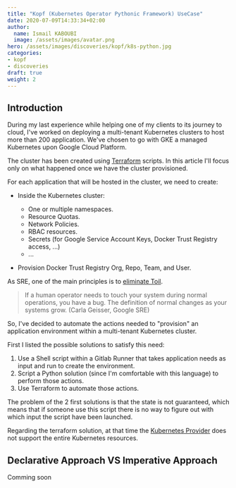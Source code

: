 ```yaml
---
title: "Kopf (Kubernetes Operator Pythonic Framework) UseCase"
date: 2020-07-09T14:33:34+02:00
author:
  name: Ismail KABOUBI
  image: /assets/images/avatar.png
hero: /assets/images/discoveries/kopf/k8s-python.jpg
categories: 
- kopf
- discoveries
draft: true
weight: 2
---
```


## Introduction

During my last experience while helping one of my clients to its journey to cloud, I've worked on deploying a multi-tenant Kubernetes clusters to host more than 200 application. We've chosen to go with GKE a managed Kubernetes upon Google Cloud Platform.

The cluster has been created using [Terraform]() scripts. In this article I'll focus only on what happened once we have the cluster provisioned.

For each application that will be hosted in the cluster, we need to create:

* Inside the Kubernetes cluster:
  * One or multiple namespaces.
  * Resource Quotas.
  * Network Policies.
  * RBAC resources.
  * Secrets (for Google Service Account Keys, Docker Trust Registry access, ...)
  * ...

* Provision Docker Trust Registry Org, Repo, Team, and User.

As SRE, one of the main principles is to [eliminate Toil](https://landing.google.com/sre/sre-book/chapters/eliminating-toil/).

> If a human operator needs to touch your system during normal operations, you have a bug. The definition of normal changes as your systems grow. (Carla Geisser, Google SRE)

So, I've decided to automate the actions needed to "provision" an application environment within a multi-tenant Kubernetes cluster.

First I listed the possible solutions to satisfy this need:

1. Use a Shell script within a Gitlab Runner that takes application needs as input and run to create the environment.
1. Script a Python solution (since I'm comfortable with this language) to perform those actions.
1. Use Terraform to automate those actions.

The problem of the 2 first solutions is that the state is not guaranteed, which means that if someone use this script there is no way to figure out with which input the script have been launched.

Regarding the terraform solution, at that time the [Kubernetes Provider](https://www.terraform.io/docs/providers/kubernetes/index.html) does not support the entire Kubernetes resources.

## Declarative Approach VS Imperative Approach

Comming soon

